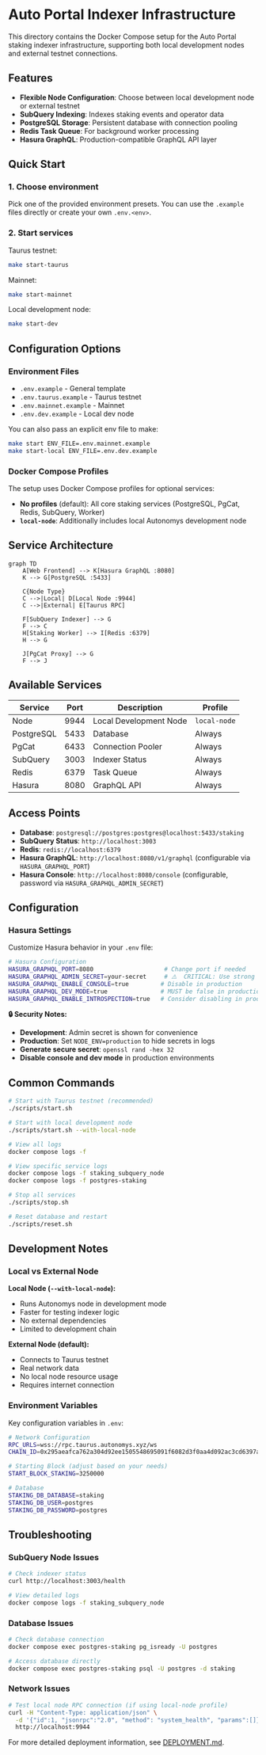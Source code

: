 # Auto Portal Indexer Infrastructure

This directory contains the Docker Compose setup for the Auto Portal staking indexer infrastructure, supporting both local development nodes and external testnet connections.

## Features

- **Flexible Node Configuration**: Choose between local development node or external testnet
- **SubQuery Indexing**: Indexes staking events and operator data
- **PostgreSQL Storage**: Persistent database with connection pooling
- **Redis Task Queue**: For background worker processing
- **Hasura GraphQL**: Production-compatible GraphQL API layer

## Quick Start

### 1. Choose environment

Pick one of the provided environment presets. You can use the `.example` files directly or create your own `.env.<env>`.

### 2. Start services

Taurus testnet:

```bash
make start-taurus
```

Mainnet:

```bash
make start-mainnet
```

Local development node:

```bash
make start-dev
```

## Configuration Options

### Environment Files

- `.env.example` - General template
- `.env.taurus.example` - Taurus testnet
- `.env.mainnet.example` - Mainnet
- `.env.dev.example` - Local dev node

You can also pass an explicit env file to make:

```bash
make start ENV_FILE=.env.mainnet.example
make start-local ENV_FILE=.env.dev.example
```

### Docker Compose Profiles

The setup uses Docker Compose profiles for optional services:

- **No profiles** (default): All core staking services (PostgreSQL, PgCat, Redis, SubQuery, Worker)
- **`local-node`**: Additionally includes local Autonomys development node

## Service Architecture

```mermaid
graph TD
    A[Web Frontend] --> K[Hasura GraphQL :8080]
    K --> G[PostgreSQL :5433]

    C{Node Type}
    C -->|Local| D[Local Node :9944]
    C -->|External| E[Taurus RPC]

    F[SubQuery Indexer] --> G
    F --> C
    H[Staking Worker] --> I[Redis :6379]
    H --> G

    J[PgCat Proxy] --> G
    F --> J
```

## Available Services

| Service    | Port | Description            | Profile      |
| ---------- | ---- | ---------------------- | ------------ |
| Node       | 9944 | Local Development Node | `local-node` |
| PostgreSQL | 5433 | Database               | Always       |
| PgCat      | 6433 | Connection Pooler      | Always       |
| SubQuery   | 3003 | Indexer Status         | Always       |
| Redis      | 6379 | Task Queue             | Always       |
| Hasura     | 8080 | GraphQL API            | Always       |

## Access Points

- **Database**: `postgresql://postgres:postgres@localhost:5433/staking`
- **SubQuery Status**: `http://localhost:3003`
- **Redis**: `redis://localhost:6379`
- **Hasura GraphQL**: `http://localhost:8080/v1/graphql` (configurable via `HASURA_GRAPHQL_PORT`)
- **Hasura Console**: `http://localhost:8080/console` (configurable, password via `HASURA_GRAPHQL_ADMIN_SECRET`)

## Configuration

### **Hasura Settings**

Customize Hasura behavior in your `.env` file:

```bash
# Hasura Configuration
HASURA_GRAPHQL_PORT=8080                    # Change port if needed
HASURA_GRAPHQL_ADMIN_SECRET=your-secret     # ⚠️  CRITICAL: Use strong secret for production!
HASURA_GRAPHQL_ENABLE_CONSOLE=true         # Disable in production
HASURA_GRAPHQL_DEV_MODE=true               # MUST be false in production
HASURA_GRAPHQL_ENABLE_INTROSPECTION=true   # Consider disabling in production
```

**🔒 Security Notes:**

- **Development**: Admin secret is shown for convenience
- **Production**: Set `NODE_ENV=production` to hide secrets in logs
- **Generate secure secret**: `openssl rand -hex 32`
- **Disable console and dev mode** in production environments

## Common Commands

```bash
# Start with Taurus testnet (recommended)
./scripts/start.sh

# Start with local development node
./scripts/start.sh --with-local-node

# View all logs
docker compose logs -f

# View specific service logs
docker compose logs -f staking_subquery_node
docker compose logs -f postgres-staking

# Stop all services
./scripts/stop.sh

# Reset database and restart
./scripts/reset.sh
```

## Development Notes

### Local vs External Node

**Local Node (`--with-local-node`):**

- Runs Autonomys node in development mode
- Faster for testing indexer logic
- No external dependencies
- Limited to development chain

**External Node (default):**

- Connects to Taurus testnet
- Real network data
- No local node resource usage
- Requires internet connection

### Environment Variables

Key configuration variables in `.env`:

```bash
# Network Configuration
RPC_URLS=wss://rpc.taurus.autonomys.xyz/ws
CHAIN_ID=0x295aeafca762a304d92ee1505548695091f6082d3f0aa4d092ac3cd6397a6c5e

# Starting Block (adjust based on your needs)
START_BLOCK_STAKING=3250000

# Database
STAKING_DB_DATABASE=staking
STAKING_DB_USER=postgres
STAKING_DB_PASSWORD=postgres
```

## Troubleshooting

### SubQuery Node Issues

```bash
# Check indexer status
curl http://localhost:3003/health

# View detailed logs
docker compose logs -f staking_subquery_node
```

### Database Issues

```bash
# Check database connection
docker compose exec postgres-staking pg_isready -U postgres

# Access database directly
docker compose exec postgres-staking psql -U postgres -d staking
```

### Network Issues

```bash
# Test local node RPC connection (if using local-node profile)
curl -H "Content-Type: application/json" \
  -d '{"id":1, "jsonrpc":"2.0", "method": "system_health", "params":[]}' \
  http://localhost:9944
```

For more detailed deployment information, see [DEPLOYMENT.md](./DEPLOYMENT.md).
